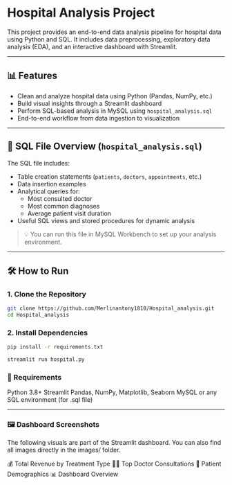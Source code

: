 # Hospital Analysis Project

This project provides an end-to-end data analysis pipeline for hospital data using Python and SQL. It includes data preprocessing, exploratory data analysis (EDA), and an interactive dashboard with Streamlit.

---

## 📊 Features

- Clean and analyze hospital data using Python (Pandas, NumPy, etc.)
- Build visual insights through a Streamlit dashboard
- Perform SQL-based analysis in MySQL using `hospital_analysis.sql`
- End-to-end workflow from data ingestion to visualization

---

## 🧠 SQL File Overview (`hospital_analysis.sql`)

The SQL file includes:

- Table creation statements (`patients`, `doctors`, `appointments`, etc.)
- Data insertion examples
- Analytical queries for:
  - Most consulted doctor
  - Most common diagnoses
  - Average patient visit duration
- Useful SQL views and stored procedures for dynamic analysis

> 💡 You can run this file in MySQL Workbench to set up your analysis environment.

---

## 🛠️ How to Run

### 1. Clone the Repository

```bash
git clone https://github.com/Merlinantony1810/Hospital_analysis.git
cd Hospital_analysis
```

### 2. Install Dependencies

```bash
pip install -r requirements.txt
```

```bash
streamlit run hospital.py
```

### 📌 Requirements

Python 3.8+
Streamlit
Pandas, NumPy, Matplotlib, Seaborn
MySQL or any SQL environment (for .sql file)


---

### 🖼️ Dashboard Screenshots

The following visuals are part of the Streamlit dashboard.
You can also find all images directly in the images/ folder.

💰 Total Revenue by Treatment Type
🧑‍⚕️ Top Doctor Consultations
👥 Patient Demographics
📊 Dashboard Overview


